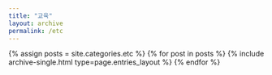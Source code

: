 ```yaml
---
title: "교육"
layout: archive
permalink: /etc
---
```



{% assign posts = site.categories.etc %}
{% for post in posts %} {% include archive-single.html type=page.entries_layout %} {% endfor %}